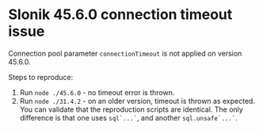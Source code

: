 # Slonik 45.6.0 connection timeout issue

Connection pool parameter `connectionTimeout` is not applied on version 45.6.0.

Steps to reproduce:

1. Run `node ./45.6.0` - no timeout error is thrown.
1. Run `node ./31.4.2` - on an older version, timeout is thrown as expected. You can validate that the reproduction scripts are identical. The only difference is that one uses `` sql`...` ``, and another `` sql.unsafe`...` ``.
